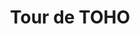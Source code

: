---
title: 'Tour de TOHO'
photo: '/images/photo-of-cycling.jpg'
logo: '/images/newExperience.png'
textup: '我々の団体では自転車の展示とローラーというトレーニング器具を使った試乗を行なっています。自転車について知りたいことがある人、ロードバイクに乗ってみたい人、サイクリングに興味がある人、特に興味な人は是非一度訪れてみてください。来場客数が3桁を超えるように頑張ります！'
building: '高校教室棟'
floor: '2' 
location: '3-G'
categoly: '1'
---